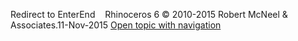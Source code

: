 ---
---

Redirect to EnterEnd&#160;
&#160;
Rhinoceros 6 © 2010-2015 Robert McNeel &amp; Associates.11-Nov-2015
 [Open topic with navigation](enterend.html) 

